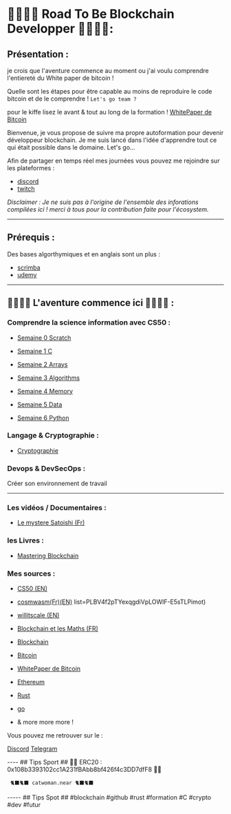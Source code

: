 # 👨‍💻👩‍💻 Road To Be Blockchain Developper 👨‍💻👩‍💻:

## Présentation :

 je crois que l'aventure commence au moment ou j'ai voulu comprendre l'entiereté du White paper de bitcoin ! 

Quelle sont les étapes pour être capable au moins de reproduire le code bitcoin et de le comprendre ! ``Let's go team ?``

pour le kiffe lisez le avant & tout au long de la formation ! [WhitePaper de Bitcoin](https://bitcoin.org/bitcoin.pdf)

Bienvenue, je vous propose de suivre ma propre autoformation pour devenir développeur blockchain. 
Je me suis lancé dans l'idée d'apprendre tout ce qui était possible  dans le domaine. Let's go... 

Afin de partager en temps réel mes journées vous pouvez me rejoindre sur les plateformes :

 - [discord](https://discord.gg/VGhMvUmBhm) 
 - [twitch](https://www.twitch.tv/karlbl0ck)

_Disclaimer : Je ne suis pas à l'origine de l'ensemble des inforations compilées ici ! merci à tous pour la contribution faite pour l'écosystem._

---

## Prérequis : 

Des bases algorthymiques et en anglais sont un plus : 

-   [scrimba](https://scrimba.com/dashboard?tab=enrolled)
-   [udemy](https://www.udemy.com/)

---

## 👨‍💻👩‍💻 L'aventure commence ici 👨‍💻👩‍💻  :

### Comprendre la science information avec CS50 : 

-  [Semaine 0 Scratch](https://github.com/BlockchainSpot/Formation-Blockchain/tree/main/0%20-%20Science%20Informatique%20CS50/Week0%20-%20Scratch)

-  [Semaine 1 C](https://github.com/BlockchainSpot/Formation-Blockchain/tree/main/0%20-%20Science%20Informatique%20CS50/Week1%20-%20C)

-  [Semaine 2 Arrays](https://github.com/BlockchainSpot/Formation-Blockchain/tree/main/0%20-%20Science%20Informatique%20CS50/Week2%20-%20Arrays)

-  [Semaine 3 Algorithms](https://github.com/BlockchainSpot/Formation-Blockchain/tree/main/0%20-%20Science%20Informatique%20CS50/Week3%20-%20Algorithms)

-  [Semaine 4 Memory](https://github.com/BlockchainSpot/Formation-Blockchain/blob/main/0%20-%20Computer%20Science%20CS50/Week4/README.md)

-  [Semaine 5 Data](https://github.com/BlockchainSpot/Formation-Blockchain/tree/main/0%20-%20Science%20Informatique%20CS50/Week5%20-%20%20Data)

-  [Semaine 6 Python](https://github.com/BlockchainSpot/Formation-Blockchain/tree/main/0%20-%20Science%20Informatique%20CS50/Week5%20-%20%20Data)

### Langage & Cryptographie : 

- [Cryptographie](https://github.com/BlockchainSpot/Formation-Blockchain/tree/main/2%20-%20Cryptography)

### Devops & DevSecOps :

Créer son environnement de travail 


---

### Les vidéos / Documentaires :

- [Le mystere Satoishi (Fr)](https://www.youtube.com/watch?v=0ETcLj5jBy4)

### les Livres :

- [Mastering Blockchain](https://www.amazon.fr/Mastering-Blockchain-distributed-consensus-cryptocurrencies/dp/1839213191/ref=sr_1_2_sspa?__mk_fr_FR=%C3%85M%C3%85%C5%BD%C3%95%C3%91&crid=22NO9FJPWMRRT&keywords=blockchain&qid=1646584849&sprefix=blockchain%2Caps%2C68&sr=8-2-spons&psc=1&spLa=ZW5jcnlwdGVkUXVhbGlmaWVyPUExMTJIQkhUSVRYQVRRJmVuY3J5cHRlZElkPUEwMjAzNDgxMkFOT05CMTkzVVlTUSZlbmNyeXB0ZWRBZElkPUEwNDU3MzY3MU82RU80QkcwWVRQUCZ3aWRnZXROYW1lPXNwX2F0ZiZhY3Rpb249Y2xpY2tSZWRpcmVjdCZkb05vdExvZ0NsaWNrPXRydWU=)

### Mes sources :

- [CS50 (EN)](https://cs50.harvard.edu/x/2022/notes/0/)
- [cosmwasm(Fr)(EN)](https://docs.cosmwasm.com/fr/dev-academy/intro)
list=PLBV4f2pTYexqgdiVpLOWlF-E5sTLPimot)
- [willitscale (EN)](https://github.com/willitscale)
- [Blockchain et les Maths (FR)](https://www.youtube.com/watch?v=SccvFbyDaUI&t=784)
- [Blockchain ](https://fr.wikipedia.org/wiki/Blockchain)
- [Bitcoin](https://www.youtube.com/watch?v=0ETcLj5jBy4&t=1210s)
- [WhitePaper de Bitcoin](https://bitcoin.org/bitcoin.pdf)
- [Ethereum ](https://fr.wikipedia.org/wiki/Ethereum)
- [Rust ](https://www.udemy.com/course/programmer-en-rust)
- [go ](https://www.udemy.com/course/le-langage-go-formation-complete/) 

- & more more more !

Vous pouvez me retrouver sur le : 

[Discord](https://discord.gg/VGhMvUmBhm) 
[Telegram](https://t.me/blockchainspotOfficial)


---- ## Tips Sport ##
🙏🙏 ERC20 : 0x108b3393102cc1A231fBAbb8bf426f4c3DD7dfF8 🙏🙏

     🐈‍⬛🐈‍⬛ catwoman.near 🐈‍⬛🐈‍⬛
----- ## Tips Spot ##
#blockchain #github #rust #formation #C #crypto #dev #futur